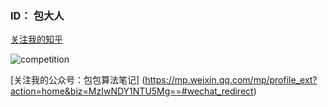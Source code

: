 ### ID： 包大人

[关注我的知乎](https://www.zhihu.com/people/bao-bao-12-67)

![competition](https://road-to-kaggle-grandmaster.vercel.app/api/badges/baomengjiao/competition)

[关注我的公众号：包包算法笔记] (https://mp.weixin.qq.com/mp/profile_ext?action=home&biz=MzIwNDY1NTU5Mg==#wechat_redirect)

